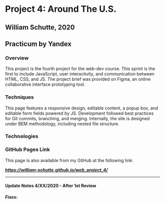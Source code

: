 # Project 4: Around The U.S.
## William Schutte, 2020
Practicum by Yandex
-----
### Overview
This project is the fourth project for the web-dev course. This sprint is the first to include
JavaScript, user interactivity, and communication between HTML, CSS, and JS. The project brief
was provided on Figma, an online collaborative interface prototyping tool. 

### Techniques
This page features a responsive design, editable content, a popup box, and editable form fields
powered by JS. 
Development followed best practices for Git commits, branching, and merging.
Internally, the site is designed under BEM methodology, including nested file structure. 

### Technologies


### GitHub Pages Link

This page is also available from my GitHub at the following link:

***https://william-schutte.github.io/web_project_4/***

-----



#### Update Notes 4/XX/2020 - After 1st Review

##### Fixes: